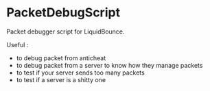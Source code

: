 # PacketDebugScript
Packet debugger script for LiquidBounce.

Useful :
- to debug packet from anticheat
- to debug packet from a server to know how they manage packets
- to test if your server sends too many packets
- to test if a server is a shitty one
